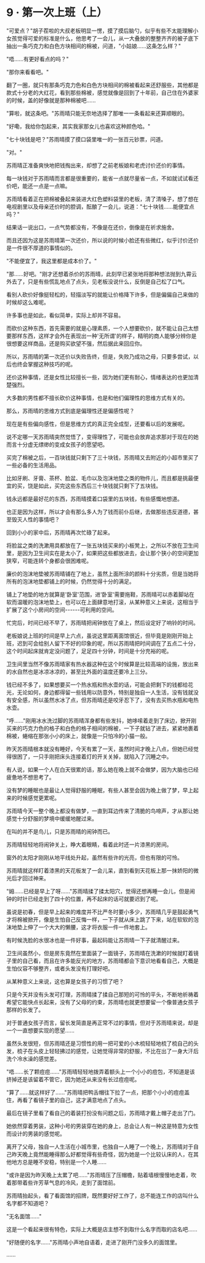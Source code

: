 <link rel="stylesheet" href="../../styles/text.css" />
<h1>9 · 第一次上班（上）</h1>

"可爱点？"胡子茬啦的大叔老板明显一愣，摸了摸后脑勺，似乎有些不太能理解小女孩觉得可爱的标准是什么，他思考了一会儿，从一大叠放的整整齐齐的被子底下抽出一条巧克力和白色方块相间的棉被，问道，"小姑娘......这条怎么样？"

"唔......有更好看点的吗？"

"那你来看看吧。"

翻了一圈，就只有那条巧克力色和白色方块相间的棉被看起来还舒服些，其他都是款式十分老的大红花，看到那些棉被，感觉就像是回到了十年前，自己住在外婆家的时候，盖的好像就是那种棉被吧......

"算啦，就这条吧。"苏雨晴只能无奈地选择了那唯一一条看起来还算顺眼的。

"好嘞，我给你包起来，其实我家那女儿也喜欢这种颜色哈。"

"七十块钱是吧？"苏雨晴摸了摸口袋里唯一的一张百元钞票，问道。

"对。"

苏雨晴正准备爽快地把钱掏出来，却想了之前老板娘和老虎讨价还价的事情。

每一块钱对于苏雨晴而言都是很重要的，能省一点就尽量省一点，不如就试试看还价吧，能还一点是一点嘛。

苏雨晴看着正在把棉被叠起来装进大红色塑料袋里的老板，清了清嗓子，想了想在电视剧里以及母亲还价时的腔调，酝酿了一会儿，说道："七十块钱......能便宜点吗？"

结果话一说出口，一点气势都没有，不像是在还价，倒像是在祈求施舍。

而且还因为这是苏雨晴第一次还价，所以说的时候小脸还有些微红，似乎讨价还价是一件很不厚道的事情似的。

"不能便宜了，我这里都是成本价了。"

"那......好吧。"刚才还想着杀价的苏雨晴，此刻早已紧张地将那种想法抛到九霄云外去了，只是有些慌乱地点了点头，见老板没说什么，反倒是自己松了口气。

看别人砍价好像挺轻松的，轻描淡写的就能让价格降下许多，但是偏偏自己来做的时候却这么难呢。

许多事也是如此，看似简单，实际上却并不容易。

而砍价这种东西，首先需要的就是心理素质，一个人想要砍价，就不能让自己太想要那样东西，这样才会外在表现出一种'无所谓'的样子，精明的商人能够分辨你是很想要这样商品，还是购买欲望不强，然后据此来回应你。

所以，苏雨晴的第一次还价以失败告终，但是，失败乃成功之母，只要多尝试，以后也终会掌握这种技巧的呢。

还价这种事情，还是女性比较擅长一些，因为她们更有耐心，情绪表达的也更加清楚强烈。

大多数的男性都不擅长砍价这种事情，也是和他们偏理性的思维方式有关的。

那么，苏雨晴的思维方式到底是偏理性还是偏感性呢？

现在是有些偏向感性，但是思维方式的真正完全成型，还要看以后的发展呢。

说不定哪一天苏雨晴突然觉悟了，变得理性了，可能也会放弃追求那对于现在的她而言十分虚无缥缈的变成女孩子的愿望吧。

买完了棉被之后，一百块钱就只剩下了三十块钱，苏雨晴又去附近的小超市里买了一些必备的生活用品。

比如牙刷、牙膏、茶杯、脸盆、毛巾以及泡沫地垫之类的物件儿，而且都是挑最便宜的买，饶是如此，买完这些东西后三十块钱就只剩下了五块钱。

钱永远都是最好花的东西，苏雨晴摸着口袋里的五块钱，有些感慨地想道。

也正是因为这样，所以才会有那么多人为了钱而前仆后继，去做那些违反道德，甚至毁灭人性的事情吧？

回到小小的家中后，苏雨晴再次忙碌了起来。

将脸盆之类的洗漱用具都放在了一张五块钱买来的小板凳上，之所以不放在卫生间里，是因为卫生间实在是太小了，如果把这些都放进去，会让那个狭小的空间更加狭窄，可能连转个身都会很困难呢。

廉价的泡沫地垫被苏雨晴铺在了地上，虽然上面所涂的颜料十分劣质，但是当她将所有的泡沫地垫都铺上的时候，仍然觉得十分的满足。

铺上了地垫的地方就算是'卧室'范围，进'卧室'需要拖鞋，苏雨晴可以赤着脚站在软而温暖的泡沫地垫上，也可以在上面肆意地打滚，从某种意义上来说，这相当于扩展了这个小房间的空间------可利用的空间。

忙完后，时间已经不早了，苏雨晴把闹钟放在了桌上，然后设定好了响铃的时间。

老板娘说上班的时间是早上六点，虽说这里距离面馆很近，但毕竟是刚刚开始上班，迟到可会给别人留下不好的印象的呢，所以苏雨晴把时间调在了五点二十分，这个时间起床就肯定没问题了，足足四十分钟，时间是十分充裕的呢。

卫生间里当然不像苏雨晴家有热水器这种在这个时候算是比较高端的设施，放出来的水自然也是冰凉冰凉的，甚至比外面的温度还要冷上三分。

钱已经不多了，如果想要买一个热水瓶和热水壶的话，可能会把剩下的钱都给花光，无论如何，身边都得留一些钱用以防意外，特别是独自一人生活，没有钱就没有安全感，所以虽然水冰了点，但苏雨晴还是咬牙忍下了，没有去买热水瓶和电热水壶。

"呼......"刚用冰水洗过脚的苏雨晴浑身都有些发抖，她哆嗦着走到了床边，掀开刚买来的巧克力色的格子和白色的格子相间的棉被，一下子就钻了进去，紧紧地裹着棉被，蜷缩在那张小小的床上，就像是一只怕冷的小猫一般。

昨天苏雨晴根本就没有睡好，今天有累了一天，虽然时间才晚上八点，但她已经觉得很困了，一只手刚把床头连接着灯的开关关掉，就陷入了沉睡之中。

有人说，如果一个人在白天很累的话，那么她在晚上就不会做梦，因为大脑也已经疲惫地不想思考了。

没有梦的睡眠也是最让人觉得舒服的睡眠，有些人甚至会因为晚上做了梦，早上起来的时候感觉更累呢。

苏雨晴今天一整个晚上都没有做梦，一直到耳边传来了清脆的鸟啼声，才从那让她感觉十分舒服的梦境中缓缓地醒过来。

在叫的并不是鸟儿，只是苏雨晴的闹钟而已。

苏雨晴轻轻地将闹钟关上，睁大着眼睛，看着此时还一片漆黑的房间。

窗外的太阳才刚刚从地平线处升起，虽然有些许的光亮，但也有限的可怜。

苏雨晴就这样盯着漆黑的天花板发了一会儿呆，直到看到天花板上那一抹娇阳的微光后才回过神来。

"姆......已经是早上了呀......"苏雨晴揉了揉太阳穴，觉得还想再睡一会儿，但是闹钟的时针已经走到了四十的位置，再不起床的话可就要迟到了呢。

虽说是初春，但是早上起来的难度并不比严冬时要小多少，苏雨晴几乎是鼓起勇气才将棉被掀开，像是生怕自己反悔一样，一下子就从床上跳了下来，站在软软的泡沫地垫上伸了一个大大的懒腰，这才将衣服一件一件地套上。

有时候洗脸的水很冰也是一件好事，最起码能让苏雨晴一下子就清醒过来。

卫生间虽然小，但是房东竟然在里面装了一面镜子，苏雨晴在洗漱的时候就盯着镜子里的自己看，而且在许多能反光的地方，苏雨晴都会下意识地看看自己，大概是生怕仪容不够整齐，或者头发没有打理好吧。

从某种意义上来说，这也算是女孩子的习惯了吧？

只是今天并没有头发可打理，苏雨晴揉了揉自己那短的可怜的平头，不断地祈祷着希望它能快点长起来，没有了父母的约束，苏雨晴也就更想要留一个像普通女孩子那样的长发了。

对于普通女孩子而言，留长发简直是再正常不过的事情，但对于苏雨晴来说，却是一个一直想要实现的愿望......

虽然头发很短，但苏雨晴还是习惯性的用一把可爱的小木梳轻轻地梳了梳自己的头发，梳子在头皮上轻轻拂过的感觉，让她觉得非常的舒服，不比在出了一身大汗后洗个冷水澡的感觉差。

"唔......长了颗痘痘......"苏雨晴轻轻地拨弄着额头上一个小小的痘包，不知道是该挤掉还是该留着不管它，因为她还从来没有长过痘痘呢。

"算了......就这样好了......"苏雨晴把鸭舌帽往下拉了一点，把那个小小的痘痘盖住，再看了看镜子里的自己，这才满意地点了点头。

最后在镜子里看了看自己的着装打扮没有问题之后，苏雨晴才戴上帽子走出了门。

她依然穿着男装，这种小号的男装穿在她的身上，总会让人有一种这是特意为女性而设计的男装的感觉呢。

离开了父母，独自一人生活在小城市里，也独自一人睡了一个晚上，苏雨晴对于自己昨天晚上竟然能睡得那么好都觉得有些奇怪，因为她是一个比较认床的人，在其他地方总是睡不安稳，特别是一个人睡......

"或许是因为昨天晚上太累了吧......"苏雨晴压了压帽檐，贴着墙根慢慢地走着，吹着那带着些许芳草气息的冷风，走到了面馆前。

苏雨晴抬起头，看了看面馆的招牌，既然要好好工作了，总不能连工作的店叫什么名字都不知道吧？

"无名面馆......"

这是一个看起来很有特色，实际上大概是店主想不到取什么名字而取的店名吧......

"好随便的名字......"苏雨晴小声地自语着，走进了刚开门没多久的面馆里。

......
